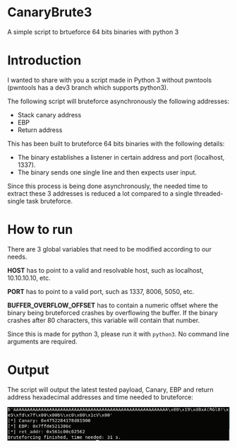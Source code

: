 # CanaryBrute3
A simple script to brtueforce 64 bits binaries with python 3


# Introduction
I wanted to share with you a script made in Python 3 without pwntools (pwntools has a dev3 branch which supports python3).

The following script will bruteforce asynchronously the following addresses:

- Stack canary address
- EBP
- Return address

This has been built to bruteforce 64 bits binaries with the following details:

- The binary establishes a listener in certain address and port (localhost, 1337).
- The binary sends one single line and then expects user input.

Since this process is being done asynchronously, the needed time to extract these 3 addresses is reduced a lot compared to a single threaded-single task bruteforce.

# How to run
There are 3 global variables that need to be modified according to our needs.

**HOST** has to point to a valid and resolvable host, such as localhost, 10.10.10.10, etc.

**PORT** has to point to a valid port, such as 1337, 8006, 5050, etc.

**BUFFER_OVERFLOW_OFFSET** has to contain a numeric offset where the binary being bruteforced crashes by overflowing the buffer. If the binary crashes after 80 characters, this variable will contain that number.

Since this is made for python 3, please run it with `python3`. No command line arguments are required.
# Output
The script will output the latest tested payload, Canary, EBP and return address hexadecimal addresses and time needed to bruteforce:

![](/assets/images/brute-1.png?raw=true)

